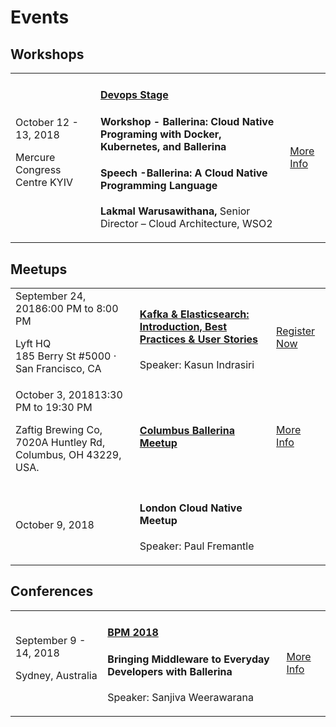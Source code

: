 <script src="/js/events.js"></script>
<link rel="stylesheet" href="/css/events-page.css"></link>

# Events

## Workshops

<table class="cEventTable cWorkshopList">
<!-- <tr>
    <td class="cEventDateContainer"><span class="cEventDate">September 06, 2018</span>9:00 am
    <p class="cEventLocation">Broad Sanctuary, Westminster, London</p>

    </td>
    <td class="cEventDetail"><a target="_blank" href="https://2018.container.camp/uk/schedule/cloud-native-programming-with-docker-and-kubernetes/"><h4>Cloud Native Programming with Docker and Kubernetes</h4></a>
    <p>
    <b>Lakmal Warusawithana,</b> Senior Director – Cloud Architecture, WSO2</p>
  </p>
    </td>
    <td class="cEventURL"><a class="cEventRegistration" href="https://2018.container.camp/uk/schedule/cloud-native-programming-with-docker-and-kubernetes/">Register Now</a></td>
</tr> -->
<tr>
    <td class="cEventDateContainer"><span class="cEventDate">October 12 - 13, 2018</span>
    <p class="cEventLocation">Mercure Congress Centre KYIV</p>
    </td>
    <td class="cEventDetail"><a target="_blank" href="https://devopsstage.com/stranitsa-spikera/lakmal-warusawithana/"><h4>Devops Stage</h4></a>
    <h4>Workshop - Ballerina: Cloud Native Programing with Docker, Kubernetes, and Ballerina</h4>
    <h4>Speech -Ballerina: A Cloud Native Programming Language</h4>
    <b>Lakmal Warusawithana,</b> Senior Director – Cloud Architecture, WSO2</p>
    </td>
    <td class="cEventURL"><a class="cEventRegistration" href="https://devopsstage.com/stranitsa-spikera/lakmal-warusawithana/" target="_blank">More Info</a></td>
</tr>
</table>


<!-- ## Webinars

<table class="cEventTable cWebinarList">

<tr>
    <td class="cEventDateContainer"><span class="cEventDate">August 22, 2018</span>10:00 am PDT (6:00 pm in UK)</td>
    <td class="cEventDetail"><a target="_blank" href="/learn/events/webinars/observing-your-ballerina-services-with-humio/"><h4>Observing Your Ballerina Services with Humio</h4></a>
    <p>
    <b>Anjana Fernando</b> Director - Engineering, WSO2</p>
    <p>
    <b>PJ Hagerty</b></p>
    <p>Founder of DevRelate.io and Developer Advocate for Humio.com</p>
    </td>
    <td class="cEventURL"><a class="cEventRegistration" href="/learn/events/webinars/observing-your-ballerina-services-with-humio/">Register Now</a></td>
</tr>

</table> -->

## Meetups

<table class="cEventTable cMeetupsList">
    <!-- <tr>
        <td class="cEventDateContainer"><span class="cEventDate">September 10, 2018 </span>6:00 PM
            <p class="cEventLocation">inovaBra habitat,
                Av. Angélica, 2529 - 10° andar · São Paulo, Brazil</p>
        </td>
        <td class="cEventDetail"><a target="_blank" href="https://www.meetup.com/pt-BR/Cloud-Native-Sao-Paulo/events/253753781/"><h4> Cloud Native São Paulo - Meetup #6 - Aplicações Cloud Native</h4></a>
            <p>Speakers: Edgar Silva and Roberto Monteiro</p>
        </td>
        <td class="cEventURL"><a class="cEventRegistration" href="https://www.meetup.com/pt-BR/Cloud-Native-Sao-Paulo/events/253753781/" target="_blank">Register Now</a></td>
    </tr> -->
    <tr>
        <td class="cEventDateContainer"><span class="cEventDate">September 24, 2018</span>6:00 PM to 8:00 PM
            <p class="cEventLocation">Lyft HQ<br/>
185 Berry St #5000 · San Francisco, CA</p>
        </td>
        <td class="cEventDetail"><a target="_blank" href="https://www.meetup.com/KafkaBayArea/events/254248245"><h4>Kafka & Elasticsearch: Introduction, Best Practices & User Stories</h4></a>
            <p>Speaker: Kasun Indrasiri</p>
        </td>
        <td class="cEventURL"><a class="cEventRegistration" href="https://www.meetup.com/KafkaBayArea/events/254248245" target="_blank">Register Now</a></td>
    </tr>
      <tr>
        <td class="cEventDateContainer"><span class="cEventDate">October 3, 2018</span>13:30 PM to 19:30 PM
            <p class="cEventLocation">Zaftig Brewing Co, 7020A Huntley Rd, Columbus, OH 43229, USA.</p>
        </td>
        <td class="cEventDetail"><a target="_blank" href="/learn/events/columbus-ballerina-meetup"><h4>Columbus Ballerina Meetup</h4></a></td>
        <td class="cEventURL"><a class="cEventRegistration" href="/learn/events/columbus-ballerina-meetup/" target="_blank">More Info</a></td>
    </tr>
    <tr>
        <td class="cEventDateContainer"><span class="cEventDate">October 9, 2018</span></td>
        <td class="cEventDetail"><h4> London Cloud Native Meetup</h4>
            <p>Speaker: Paul Fremantle</p>
        </td>
        <td class="cEventURL"></td>
    </tr>
</table>

## Conferences

<table class="cEventTable cConferencesList">
    <!-- <tr>
      <td class="cEventDetail c2col" colspan="2">
        <img class="cEventLogo" src="https://con.ballerina.io/wp-content/themes/ballerinacon/images/bcon-logo.png"/>
      </td>
        <td class="cEventURL c2col" colspan="2"><a class="cEventRegistration" href="https://con.ballerina.io/?utm_source=bio&utm_medium=banner&utm_campaign=bio_top_banner" target="_blank">Register Now</a></td>
    </tr> -->
    <!-- <tr>
        <td class="cEventDateContainer"><span class="cEventDate">June 26 - 29, 2018</span>
        <p class="cEventLocation">New York Marriott Marquis</p>
        </td>
        <td class="cEventDetail"><a target="_blank" href="https://qconnewyork.com/ny2018/presentation/ballerina-cloud-native-programming-language"><h4>QCon NY</h4></a>
        <h4>Ballerina - Cloud Native Programming Language</h4>
        <p>Speaker: Sameera Jayasoma</p>
        </td>
        <td class="cEventURL"><a class="cEventRegistration" href="https://qconnewyork.com/ny2018/presentation/ballerina-cloud-native-programming-language" target="_blank">More Info</a></td>
    </tr> -->
    <!-- <tr>
        <td class="cEventDateContainer"><span class="cEventDate">August 1, 2018</span>
        <p class="cEventLocation">New York Marriott Marquis</p>
        </td>
        <td class="cEventDetail"><a target="_blank" href="https://www.javasig.com/"><h4>JavaSig NY</h4></a>
        <p>Speaker: Tyler Jewell </p>
        </td>
        <td class="cEventURL"><a class="cEventRegistration" href="https://www.javasig.com/" target="_blank">More Info</a></td>
    </tr> -->
    <tr>
        <td class="cEventDateContainer"><span class="cEventDate">September 9 - 14, 2018</span>
        <p class="cEventLocation">Sydney, Australia</p>
        </td>
        <td class="cEventDetail"><a target="_blank" href="http://bpm2018.web.cse.unsw.edu.au/keynotes.html"><h4>BPM 2018 </h4></a>
        <h4>Bringing Middleware to Everyday Developers with Ballerina</h4>
        <p>Speaker: Sanjiva Weerawarana </p>
        </td>
        <td class="cEventURL"><a class="cEventRegistration" href="http://bpm2018.web.cse.unsw.edu.au/keynotes.html" target="_blank">More Info</a></td>
    </tr>
</table>
